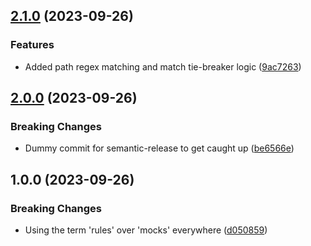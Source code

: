## [2.1.0](https://github.com/alexschimpf/parrot/compare/v2.0.0...v2.1.0) (2023-09-26)


### Features

* Added path regex matching and match tie-breaker logic ([9ac7263](https://github.com/alexschimpf/parrot/commit/9ac7263e19afe4ca57de33ed58dba59d51302c5e))

## [2.0.0](https://github.com/alexschimpf/parrot/compare/v1.0.0...v2.0.0) (2023-09-26)


### Breaking Changes

* Dummy commit for semantic-release to get caught up ([be6566e](https://github.com/alexschimpf/parrot/commit/be6566e1c4a236c60a75954a99c2e8cac814cf86))

## 1.0.0 (2023-09-26)


### Breaking Changes

* Using the term 'rules' over 'mocks' everywhere ([d050859](https://github.com/alexschimpf/parrot/commit/d05085903c58f68173cffbc9e96a5d1bb78fb6c4))
